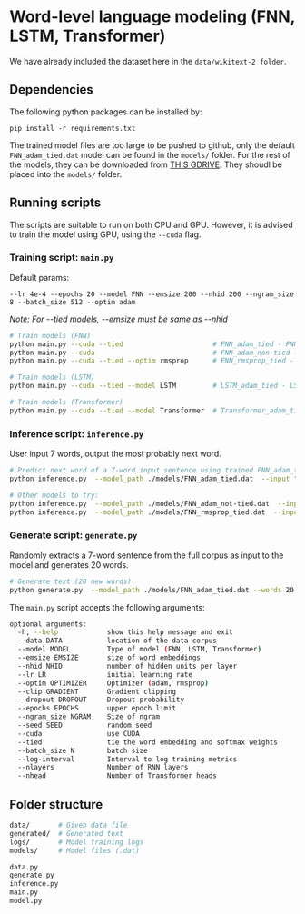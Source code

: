 # Word-level language modeling (FNN, LSTM, Transformer)

We have already included the dataset here in the `data/wikitext-2 folder`.

## Dependencies

The following python packages can be installed by:
```
pip install -r requirements.txt
```

The trained model files are too large to be pushed to github, only the default `FNN_adam_tied.dat` model can be found in the `models/` folder. For the rest of the models, they can be downloaded from [THIS GDRIVE](https://drive.google.com/drive/folders/1lTD7Hf5e-p-cNwkZy-egybdRKcE3aRn7). They shoudl be placed into the `models/` folder.

## Running scripts

The scripts are suitable to run on both CPU and GPU. However, it is advised to train the model using GPU, using the `--cuda` flag.

### Training script: `main.py`

Default params:

`--lr 4e-4 --epochs 20 --model FNN --emsize 200 --nhid 200 --ngram_size 8 --batch_size 512 --optim adam`

*Note: For --tied models, --emsize must be same as --nhid*

```bash
# Train models (FNN)
python main.py --cuda --tied                      # FNN_adam_tied - FNN tied model with Adam
python main.py --cuda                             # FNN_adam_non-tied - FNN non-tied model with Adam
python main.py --cuda --tied --optim rmsprop      # FNN_rmsprop_tied - FNN tied model with RMSprop

# Train models (LSTM)
python main.py --cuda --tied --model LSTM         # LSTM_adam_tied - LSTM tied model with Adam

# Train models (Transformer)
python main.py --cuda --tied --model Transformer  # Transformer_adam_tied - Transformer tied model with Adam
```
### Inference script: `inference.py`
User input 7 words, output the most probably next word.

```bash
# Predict next word of a 7-word input sentence using trained FNN_adam_tied model
python inference.py  --model_path ./models/FNN_adam_tied.dat  --input "today is a good day and I"

# Other models to try:
python inference.py  --model_path ./models/FNN_adam_not-tied.dat  --input "today is a good day and I"
python inference.py  --model_path ./models/FNN_rmsprop_tied.dat  --input "today is a good day and I"
```

### Generate script: `generate.py`
Randomly extracts a 7-word sentence from the full corpus as input to the model and generates 20 words.

```bash
# Generate text (20 new words)
python generate.py  --model_path ./models/FNN_adam_tied.dat --words 20

```




The `main.py` script accepts the following arguments:

```bash
optional arguments:
  -h, --help            show this help message and exit
  --data DATA           location of the data corpus
  --model MODEL         Type of model (FNN, LSTM, Transformer)
  --emsize EMSIZE       size of word embeddings
  --nhid NHID           number of hidden units per layer
  --lr LR               initial learning rate
  --optim OPTIMIZER     Optimizer (adam, rmsprop)
  --clip GRADIENT       Gradient clipping
  --dropout DROPOUT     Dropout probability
  --epochs EPOCHS       upper epoch limit
  --ngram_size NGRAM    Size of ngram
  --seed SEED           random seed
  --cuda                use CUDA
  --tied                tie the word embedding and softmax weights
  --batch_size N        batch size
  --log-interval        Interval to log training metrics
  --nlayers             Number of RNN layers
  --nhead               Number of Transformer heads

```

## Folder structure

```bash
data/       # Given data file
generated/  # Generated text
logs/       # Model training logs
models/     # Model files (.dat)

data.py
generate.py
inference.py
main.py
model.py
```
